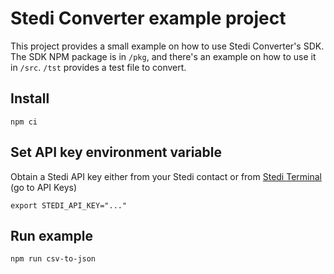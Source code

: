 # Stedi Converter example project

This project provides a small example on how to use Stedi Converter's SDK. The SDK NPM package is in `/pkg`, and there's
an example on how to use it in `/src`. `/tst` provides a test file to convert.

## Install

```shell
npm ci
```

## Set API key environment variable

Obtain a Stedi API key either from your Stedi contact or from [Stedi Terminal](https://terminal.stedi.com/) (go to API Keys)

```shell
export STEDI_API_KEY="..."
```

## Run example

```
npm run csv-to-json
```
